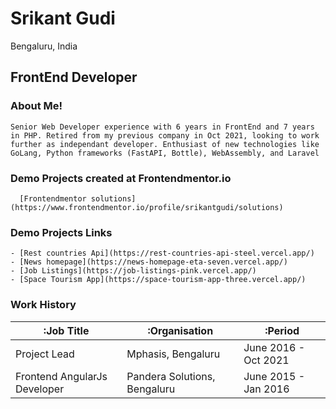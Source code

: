 # Srikant Gudi 
Bengaluru, India

## FrontEnd Developer

### About Me!
```
Senior Web Developer experience with 6 years in FrontEnd and 7 years in PHP. Retired from my previous company in Oct 2021, looking to work further as independant developer. Enthusiast of new technologies like GoLang, Python frameworks (FastAPI, Bottle), WebAssembly, and Laravel
```

### Demo Projects created at Frontendmentor.io
```
  [Frontendmentor solutions](https://www.frontendmentor.io/profile/srikantgudi/solutions)
```

### Demo Projects Links
```
- [Rest countries Api](https://rest-countries-api-steel.vercel.app/)
- [News homepage](https://news-homepage-eta-seven.vercel.app/)
- [Job Listings](https://job-listings-pink.vercel.app/)
- [Space Tourism App](https://space-tourism-app-three.vercel.app/)
```

### Work History

| :Job Title | :Organisation | :Period |
|-----------|--------------|--------|
| Project Lead | Mphasis, Bengaluru | June 2016 - Oct 2021 |
| Frontend AngularJs Developer | Pandera Solutions, Bengaluru | June 2015 - Jan 2016 |


